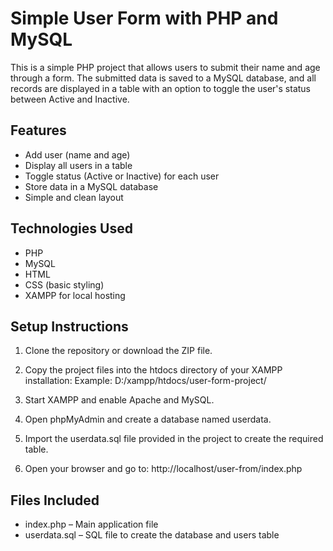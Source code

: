 # Simple User Form with PHP and MySQL

This is a simple PHP project that allows users to submit their name and age through a form. The submitted data is saved to a MySQL database, and all records are displayed in a table with an option to toggle the user's status between Active and Inactive.

## Features

- Add user (name and age)
- Display all users in a table
- Toggle status (Active or Inactive) for each user
- Store data in a MySQL database
- Simple and clean layout

## Technologies Used

- PHP
- MySQL
- HTML
- CSS (basic styling)
- XAMPP for local hosting

## Setup Instructions

1. Clone the repository or download the ZIP file.

2. Copy the project files into the htdocs directory of your XAMPP installation:
   Example: D:/xampp/htdocs/user-form-project/

3. Start XAMPP and enable Apache and MySQL.

4. Open phpMyAdmin and create a database named userdata.

5. Import the userdata.sql file provided in the project to create the required table.

6. Open your browser and go to:
 http://localhost/user-from/index.php
## Files Included

- index.php – Main application file
- userdata.sql – SQL file to create the database and users table
